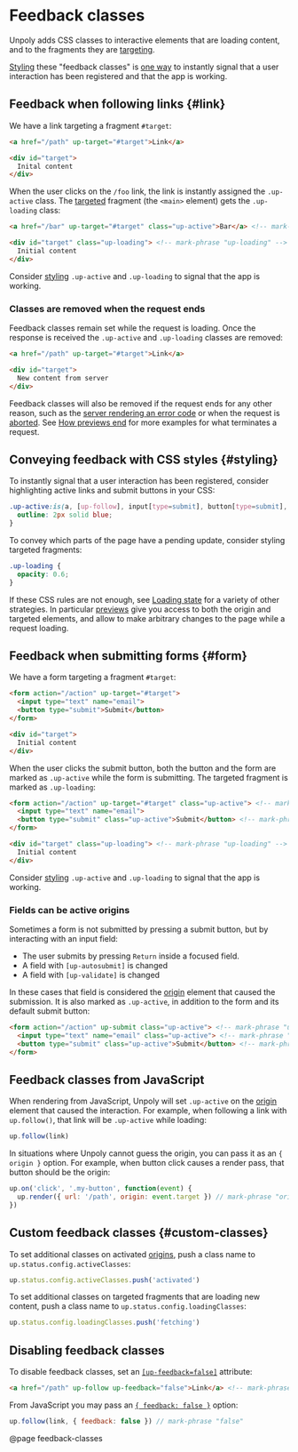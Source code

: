 Feedback classes
================

Unpoly adds CSS classes to interactive elements that are loading content,
and to the fragments they are [targeting](/targeting-fragments).

[Styling](#styling) these "feedback classes" is [one way](/loading-state) to instantly signal
that a user interaction has been registered and that the app is working.


## Feedback when following links {#link}

We have a link targeting a fragment `#target`:

```html
<a href="/path" up-target="#target">Link</a>

<div id="target">
  Inital content
</div>
```

When the user clicks on the `/foo` link, the link is instantly assigned the `.up-active` class.
The [targeted](/targeting-fragments) fragment (the `<main>` element) gets the `.up-loading` class:

```html
<a href="/bar" up-target="#target" class="up-active">Bar</a> <!-- mark-phrase "up-active" -->

<div id="target" class="up-loading"> <!-- mark-phrase "up-loading" -->
  Initial content
</div>
```

Consider [styling](#styling) <code autolink="false">.up-active</code> and <code autolink="false">.up-loading</code>
to signal that the app is working.


### Classes are removed when the request ends

Feedback classes remain set while the request is loading.
Once the response is received the `.up-active` and `.up-loading` classes are removed:

```html
<a href="/path" up-target="#target">Link</a>

<div id="target">
  New content from server
</div>
```

Feedback classes will also be removed if the request ends for any other reason,
such as the [server rendering an error code](/failed-responses#rendering-failed-responses-differently)
or when the request is [aborted](/aborting-requests). See [How previews end](/previews#ending)
for more examples for what terminates a request.


## Conveying feedback with CSS styles {#styling}

To instantly signal that a user interaction has been registered,
consider highlighting active links and submit buttons in your CSS:

```css
.up-active:is(a, [up-follow], input[type=submit], button[type=submit], button:not([type])) {
  outline: 2px solid blue;
}
```

To convey which parts of the page have a pending update, consider styling targeted fragments:

```css
.up-loading {
  opacity: 0.6;
}
```

If these CSS rules are not enough, see [Loading state](/loading-state) for a variety
of other strategies. In particular [previews](/previews) give you access to both the origin and
targeted elements, and allow to make arbitrary changes to the page while a request loading.


## Feedback when submitting forms {#form}

We have a form targeting a fragment `#target`:

```html
<form action="/action" up-target="#target">
  <input type="text" name="email">
  <button type="submit">Submit</button>
</form>

<div id="target">
  Initial content
</div>
```

When the user clicks the submit button, both the button and the form are marked as `.up-active`
while the form is submitting. The targeted fragment is marked as `.up-loading`:

```html
<form action="/action" up-target="#target" class="up-active"> <!-- mark-phrase "up-active" -->
  <input type="text" name="email">
  <button type="submit" class="up-active">Submit</button> <!-- mark-phrase "up-active" -->
</form>

<div id="target" class="up-loading"> <!-- mark-phrase "up-loading" -->
  Initial content
</div>
```

Consider [styling](#styling) <code autolink="false">.up-active</code> and <code autolink="false">.up-loading</code>
to signal that the app is working.


### Fields can be active origins

Sometimes a form is not submitted by pressing a submit button, but by interacting with an input field:

- The user submits by pressing `Return` inside a focused field.
- A field with `[up-autosubmit]` is changed
- A field with `[up-validate]` is changed

In these cases that field is considered the [origin](/origin) element that
caused the submission. It is also marked as `.up-active`, in addition to the form and its default submit button:

```html
<form action="/action" up-submit class="up-active"> <!-- mark-phrase "up-active" -->
  <input type="text" name="email" class="up-active"> <!-- mark-phrase "up-active" -->
  <button type="submit" class="up-active">Submit</button> <!-- mark-phrase "up-active" -->
</form>
```


## Feedback classes from JavaScript

When rendering from JavaScript, Unpoly will set `.up-active` on the [origin](/origin) element
that caused the interaction. For example, when following a link with `up.follow()`, that link
will be `.up-active` while loading:

```js
up.follow(link)
```

In situations where Unpoly cannot guess the origin, you can pass it as an `{ origin }` option.
For example, when button click causes a render pass, that button should be the origin:

```js
up.on('click', '.my-button', function(event) {
  up.render({ url: '/path', origin: event.target }) // mark-phrase "origin"
})
```


## Custom feedback classes {#custom-classes}

To set additional classes on activated [origins](/origin), push a class name to `up.status.config.activeClasses`:

```js
up.status.config.activeClasses.push('activated')
```

To set additional classes on targeted fragments that are loading new content, push
a class name to `up.status.config.loadingClasses`:

```js
up.status.config.loadingClasses.push('fetching')
```


## Disabling feedback classes

To disable feedback classes, set an
[`[up-feedback=false]`](/up-follow#up-feedback) attribute:


```html
<a href="/path" up-follow up-feedback="false">Link</a> <!-- mark-phrase "false" -->
```


From JavaScript you may pass an [`{ feedback: false }`](/up.render#options.feedback) option:

```js
up.follow(link, { feedback: false }) // mark-phrase "false"
```


@page feedback-classes
